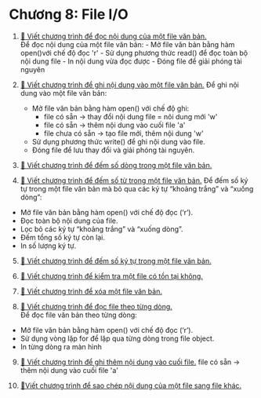# Chương 8: File I/O

1. [📄 Viết chương trình để đọc nội dung của một file văn bản.](./1.py)  
    Để đọc nội dung của một file văn bản:
        - Mở file văn bản bằng hàm open()với chế độ đọc 'r'
        - Sử dụng phương thức read() để đọc toàn bộ nội dung file
        - In nội dung vừa đọc được 
        - Đóng file để giải phóng tài nguyên
2. [📄 Viết chương trình để ghi nội dung vào một file văn bản.](./2.py) 
    Để ghi nội dung vào một file văn bản:
    - Mở file văn bản bằng hàm open() với chế độ ghi:
        + file có sẵn -> thay đổi nội dung file = nôi dung mới 'w'
        + file có sẵn -> thêm nội dung vào cuối file 'a'
        + file chưa có sẵn -> tạo file mới, thêm nội dung 'w'
    - Sử dụng phương thức write() để ghi nội dung vào file.
    - Đóng file để lưu thay đổi và giải phóng tài nguyên.
3. [📄 Viết chương trình để đếm số dòng trong một file văn bản.](./3.py) 

4. [📄 Viết chương trình để đếm số từ trong một file văn bản.](./4.py) 
Để đếm số ký tự trong một file văn bản mà bỏ qua các ký tự “khoảng
 trắng” và “xuống dòng”:
 - Mở file văn bản bằng hàm open() với chế độ đọc (‘r’).
 - Đọc toàn bộ nội dung của file.
 - Lọc bỏ các ký tự “khoảng trắng” và “xuống dòng”.
 - Đếm tổng số ký tự còn lại.
 - In số lượng ký tự.  
5. [📄 Viết chương trình để đếm số ký tự trong một file văn bản.](./5.py) 

6. [📄 Viết chương trình để kiểm tra một file có tồn tại không.](./6.py)  
7. [📄 Viết chương trình để xóa một file văn bản.](./7.py)  
8. [📄 Viết chương trình để đọc file theo từng dòng.](./8.py)  
Để đọc file văn bản theo từng dòng:
 - Mở file văn bản bằng hàm open() với chế độ đọc (‘r’).
 - Sử dụng vòng lặp for để lặp qua từng dòng trong file object.
 - In từng dòng ra màn hình
9. [📄 Viết chương trình để ghi thêm nội dung vào cuối file.](./9.py)
file có sẵn -> thêm nội dung vào cuối file 'a'

10. [📄Viết chương trình để sao chép nội dung của một file sang file khác.](./10.py)   

 
 